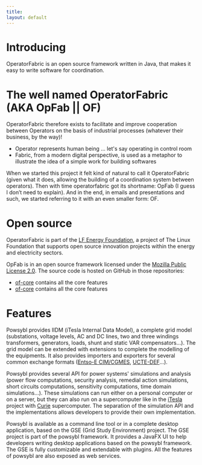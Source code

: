 ```yaml
---
title:
layout: default
---
```


# Introducing
OperatorFabric is an open source framework written in Java, that makes it easy to write software for coordination.

# The well named OperatorFabric (AKA OpFab || OF)
OperatorFabric therefore exists to facilitate and improve cooperation between Operators on the basis of industrial processes (whatever their business, by the way)!
- Operator represents human being ... let's say operating in control room
- Fabric, from a modern digital perspective, is used as a metaphor to illustrate the idea of a simple work for building softwares

When we started this project it felt kind of natural to call it OperatorFabric (given what it does, allowing the building of a coordination system between operators).  Then with time operatorfabric got its shortname: OpFab (I guess I don’t need to explain).
And in the end, in emails and presentations and such, we started referring to it with an even smaller form: OF.

# Open source
OperatorFabric is part of the [LF Energy Foundation](http://www.lfenergy.org), 
a project of The Linux Foundation that supports open source innovation projects within the energy and electricity sectors.

OpFab is in an open source framework licensed under the [Mozilla Public License 2.0](https://www.mozilla.org/en-US/MPL/2.0/).
The source code is hosted on GitHub in those repositories:
- [of-core](https://github.com/bdotest/of) contains all the core features
- [of-core](https://github.com/bdotest/of) contains all the core features

# Features
Powsybl provides IIDM (iTesla Internal Data Model), a complete grid model (substations, voltage levels, AC and DC lines,
two and three windings transformers, generators, loads, shunt and static VAR compensators...). The grid model can be
extended with extensions to complete the modelling of the equipments. It also provides importers and exporters for several
common exchange formats ([Entso-E CIM/CGMES](https://www.entsoe.eu/digital/common-information-model/cim-for-grid-models-exchange/),
[UCTE-DEF](https://cimug.ucaiug.org/Groups/Model%20Exchange/UCTE-format.pdf)...).

Powsybl provides several API for power systems' simulations and analysis (power flow computations, security analysis,
remedial action simulations, short circuits computations, sensitivity computations, time domain simulations...). These
simulations can run either on a personal computer or on a server, but they can also run on a supercomputer like in the
[iTesla](http://www.itesla-project.eu) project with [Curie](http://www-hpc.cea.fr/en/complexe/tgcc-curie.htm) supercomputer.
The separation of the simulation API and the implementations allows developers to provide their own implementation.

Powsybl is available as a command line tool or in a complete desktop application, based on the GSE (Grid Study Environment)
project. The GSE project is part of the powsybl framework. It provides a JavaFX UI to help developers writing desktop
applications based on the powsybl framework. The GSE is fully customizable and extendable with plugins. All the features
of powsybl are also exposed as web services.
